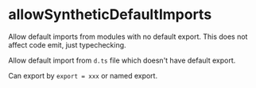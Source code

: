 # allowSyntheticDefaultImports

Allow default imports from modules with no default export. This does not affect code emit, just typechecking.

Allow default import from `d.ts` file which doesn't have default export.

Can export by `export = xxx` or named export.

